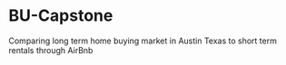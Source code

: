 # BU-Capstone
Comparing long term home buying market in Austin Texas to short term rentals through AirBnb
